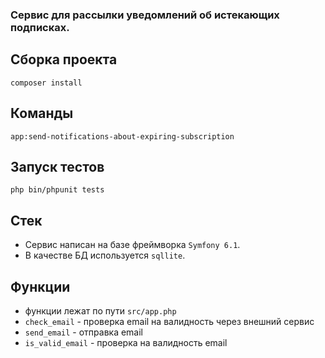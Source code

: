 ### Сервис для рассылки уведомлений об истекающих подписках.

Сборка проекта
--------
```composer install```

Команды
--------

```app:send-notifications-about-expiring-subscription```

Запуск тестов
--------
```php bin/phpunit tests```


Стек
--------
- Сервис написан на базе фреймворка ```Symfony 6.1```.
- В качестве БД используется ```sqllite```.

Функции
--------
- функции лежат по пути ```src/app.php```
- ```check_email``` - проверка email на валидность через внешний сервис
- ```send_email``` - отправка email 
- ```is_valid_email``` - проверка на валидность email

